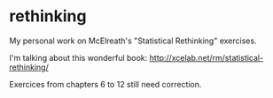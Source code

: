 # rethinking
My personal work on McElreath's "Statistical Rethinking" exercises.

I'm talking about this wonderful book: http://xcelab.net/rm/statistical-rethinking/

Exercices from chapters 6 to 12 still need correction.